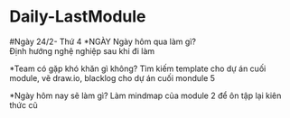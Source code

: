 # Daily-LastModule


#Ngày 24/2- Thứ 4
*NGÀY	Ngày hôm qua làm gì?	
Định hướng nghệ nghiệp sau khi đi làm

*Team có gặp khó khăn gì không?
Tìm kiếm template cho dự án cuối module, vẽ draw.io, blacklog cho dự án cuối mondule 5

*Ngày hôm nay sẽ làm gì?
Làm mindmap của module 2 để ôn tập lại kiên thức cũ
